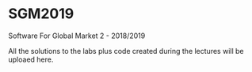 # SGM2019
Software For Global Market 2 - 2018/2019

All the solutions to the labs plus code created during the lectures will be uploaed here.
